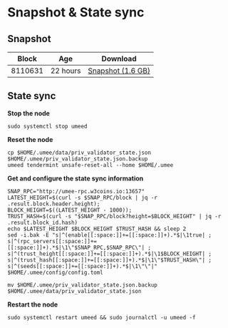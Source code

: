 # Snapshot & State sync

## Snapshot

|     Block   |     Age     |   Download  |
| ----------- | ----------- | ----------- |
|   8110631   |  22 hours | [Snapshot (1.6 GB)](https://s3.eu-central-1.amazonaws.com/w3coins.io/snapshots/umee-mainnet/umee_snapsot_latest.tar.lz4)  |

## State sync

**Stop the node**

```
sudo systemctl stop umeed
```

**Reset the node**

```
cp $HOME/.umee/data/priv_validator_state.json $HOME/.umee/priv_validator_state.json.backup
umeed tendermint unsafe-reset-all --home $HOME/.umee
```

**Get and configure the state sync information**

```
SNAP_RPC="http://umee-rpc.w3coins.io:13657"
LATEST_HEIGHT=$(curl -s $SNAP_RPC/block | jq -r .result.block.header.height);
BLOCK_HEIGHT=$((LATEST_HEIGHT - 1000));
TRUST_HASH=$(curl -s "$SNAP_RPC/block?height=$BLOCK_HEIGHT" | jq -r .result.block_id.hash) 
echo $LATEST_HEIGHT $BLOCK_HEIGHT $TRUST_HASH && sleep 2
sed -i.bak -E "s|^(enable[[:space:]]+=[[:space:]]+).*$|\1true| ;
s|^(rpc_servers[[:space:]]+=[[:space:]]+).*$|\1\"$SNAP_RPC,$SNAP_RPC\"| ;
s|^(trust_height[[:space:]]+=[[:space:]]+).*$|\1$BLOCK_HEIGHT| ;
s|^(trust_hash[[:space:]]+=[[:space:]]+).*$|\1\"$TRUST_HASH\"| ;
s|^(seeds[[:space:]]+=[[:space:]]+).*$|\1\"\"|" $HOME/.umee/config/config.toml
```

```
mv $HOME/.umee/priv_validator_state.json.backup $HOME/.umee/data/priv_validator_state.json
```

**Restart the node**

```
sudo systemctl restart umeed && sudo journalctl -u umeed -f
```
